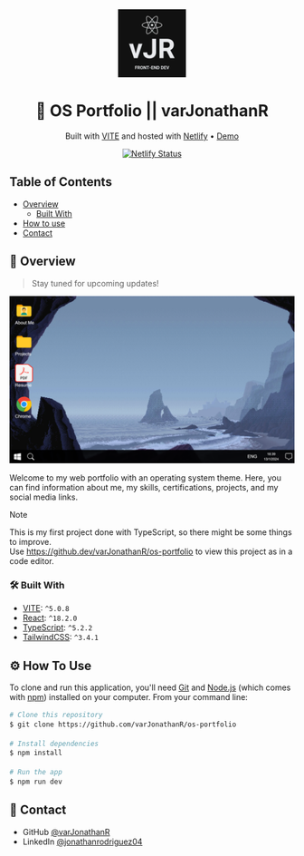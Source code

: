 <div align="center">
    <img src="https://github.com/varJonathanR/os-portfolio/blob/main/public/vJRLogo.webp" alt="Logo" width="120px" />
</div>

<h1 align="center">🚀 OS Portfolio || varJonathanR</h1>

<div align="center">

Built with [VITE](https://vitejs.dev/) and hosted with [Netlify](https://www.netlify.com/) • <a href="https://varjonathanr.netlify.app/">Demo</a> <br>

[![Netlify Status](https://api.netlify.com/api/v1/badges/a392782c-b555-42fc-978f-f1737189c3a1/deploy-status)](https://app.netlify.com/sites/varjonathanr/deploys)

</div>

## Table of Contents

- [Overview](#overview)
  - [Built With](#built-with)
- [How to use](#how-to-use)
- [Contact](#contact)

## 🔎 Overview

> Stay tuned for upcoming updates!

![OS Portfolio Preview](https://github.com/varJonathanR/os-portfolio/blob/main/public/os-portfolio_preview.png)

Welcome to my web portfolio with an operating system theme. Here, you can find information about me, my skills, certifications, projects, and my social media links.

> [!NOTE]
> This is my first project done with TypeScript, so there might be some things to improve. <br>
> Use https://github.dev/varJonathanR/os-portfolio to view this project as in a code editor.

### 🛠️ Built With

- [VITE](https://vitejs.dev/): `^5.0.8`
- [React](https://reactjs.org/): `^18.2.0`
- [TypeScript](https://www.typescriptlang.org/): `^5.2.2`
- [TailwindCSS](https://tailwindcss.com/): `^3.4.1`

## ⚙️ How To Use

To clone and run this application, you'll need [Git](https://git-scm.com) and [Node.js](https://nodejs.org/en/download/) (which comes with [npm](http://npmjs.com)) installed on your computer. From your command line:

```bash
# Clone this repository
$ git clone https://github.com/varJonathanR/os-portfolio

# Install dependencies
$ npm install

# Run the app
$ npm run dev
```

## 🤝 Contact

- GitHub [@varJonathanR](https://github.com/varJonathanR)
- LinkedIn [@jonathanrodriguez04](https://www.linkedin.com/in/jonathanrodriguez04)